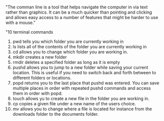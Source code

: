 "The comman line is a tool that helps navigate the computer in via text rather than graphics. It can be a much quicker than pointing and clicking and allows easy access to a number of features that might be harder to use with a mouse."

"10 terminal commands

1. pwd tells you which folder you are currently working in
2. ls lists all of the contents of the folder you are currently working in
3. cd allows you to change which folder you are working in.
4. mkdir creates a new folder
5. rmdir deletes a specified folder as long as it is empty
6. pushd allows you to jump to a new folder while saving your current location. This is useful if you need to switch back and forth between to different folders or locations.
7. popd returns you to the last place that pushd was entered. You can save multiple places in order with repeated pushd commands and access them in order with popd.
8. touch allows yu to create a new file in the folder you are working in.
9. cp copies a given file under a new name of the users choice.
10. mv allows you to change where a file is located for instance from the downloads folder to the documents folder.